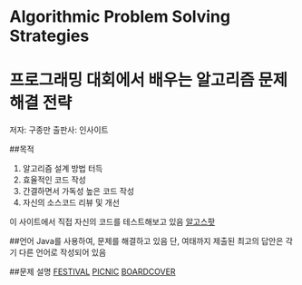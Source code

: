 # Algorithmic Problem Solving Strategies
# 프로그래밍 대회에서 배우는 알고리즘 문제 해결 전략
저자: 구종만
출판사: 인사이트

##목적
1. 알고리즘 설계 방법 터득
2. 효율적인 코드 작성
3. 간결하면서 가독성 높은 코드 작성
4. 자신의 소스코드 리뷰 및 개선

이 사이트에서 직접 자신의 코드를 테스트해보고 있음
[알고스팟](https://algospot.com/)

##언어
Java를 사용하여, 문제를 해결하고 있음
단, 여태까지 제출된 최고의 답안은 각기 다른 언어로 작성되어 있음

##문제 설명
[FESTIVAL](https://algospot.com/judge/problem/read/FESTIVAL)
[PICNIC](https://algospot.com/judge/problem/read/PICNIC)
[BOARDCOVER](https://algospot.com/judge/problem/read/DOARDCOVER)
